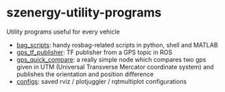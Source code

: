 # szenergy-utility-programs
Utility programs useful for every vehicle

- [bag_scripts](bag_scripts/): handy rosbag-related scripts in python, shell and MATLAB 
- [gps_tf_publisher](gps_tf_publisher/): TF publisher from a GPS topic in ROS
- [gps_quick_compare](gps_quick_compare/): a really simple node which compares two gps given in UTM (Universal Transverse Mercator coordinate system) and publishes the orientation and position difference 
- [configs](configs/): saved rviz / plotjuggler / rqtmultiplot configurations

